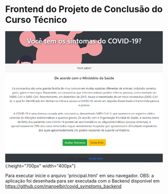 # Frontend do Projeto de Conclusão do Curso Técnico

![está vivo](https://github.com/manoelbjr/covid_symptoms_frontend/blob/main/assets/principal.PNG){:height="700px" width="400px"}

Para executar inicie o arquivo 'principal.html' em seu navegador.
OBS: a aplicação foi desenhada para ser executada com o Backend disponível em https://github.com/manoelbjr/covid_symptoms_backend

